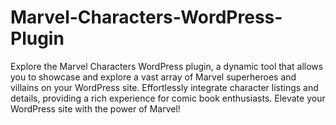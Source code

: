 # Marvel-Characters-WordPress-Plugin
Explore the Marvel Characters WordPress plugin, a dynamic tool that allows you to showcase and explore a vast array of Marvel superheroes and villains on your WordPress site. Effortlessly integrate character listings and details, providing a rich experience for comic book enthusiasts. Elevate your WordPress site with the power of Marvel!
